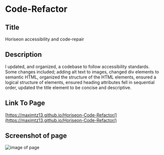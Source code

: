 # Code-Refactor
## Title
Horiseon accessibility and code-repair

## Description
I updated, and organized, a codebase to follow accessibility standards. Some changes included; adding alt text to images, changed div elements to semantic HTML, organized the structure of the HTML elements, ensured a logical structure of elements, ensured heading attributes fell in sequential order, updated the title element to be concise and descriptive.

## Link To Page
[https://maximtz13.github.io/Horiseon-Code-Refactor/](https://maximtz13.github.io/Horiseon-Code-Refactor/)

## Screenshot of page
![image of page](https://i.ibb.co/Cv32b1P/webpage.png)
